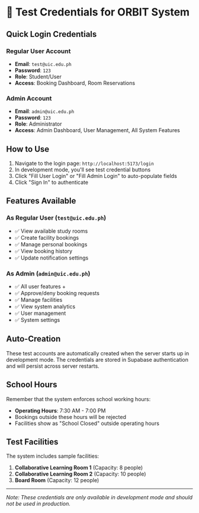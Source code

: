 # 🧪 Test Credentials for ORBIT System

## Quick Login Credentials

### Regular User Account

- **Email**: `test@uic.edu.ph`
- **Password**: `123`
- **Role**: Student/User
- **Access**: Booking Dashboard, Room Reservations

### Admin Account

- **Email**: `admin@uic.edu.ph`
- **Password**: `123`
- **Role**: Administrator
- **Access**: Admin Dashboard, User Management, All System Features

## How to Use

1. Navigate to the login page: `http://localhost:5173/login`
2. In development mode, you'll see test credential buttons
3. Click "Fill User Login" or "Fill Admin Login" to auto-populate fields
4. Click "Sign In" to authenticate

## Features Available

### As Regular User (`test@uic.edu.ph`)

- ✅ View available study rooms
- ✅ Create facility bookings
- ✅ Manage personal bookings
- ✅ View booking history
- ✅ Update notification settings

### As Admin (`admin@uic.edu.ph`)

- ✅ All user features +
- ✅ Approve/deny booking requests
- ✅ Manage facilities
- ✅ View system analytics
- ✅ User management
- ✅ System settings

## Auto-Creation

These test accounts are automatically created when the server starts up in development mode. The credentials are stored in Supabase authentication and will persist across server restarts.

## School Hours

Remember that the system enforces school working hours:

- **Operating Hours**: 7:30 AM - 7:00 PM
- Bookings outside these hours will be rejected
- Facilities show as "School Closed" outside operating hours

## Test Facilities

The system includes sample facilities:

1. **Collaborative Learning Room 1** (Capacity: 8 people)
2. **Collaborative Learning Room 2** (Capacity: 10 people)
3. **Board Room** (Capacity: 12 people)

---

_Note: These credentials are only available in development mode and should not be used in production._
